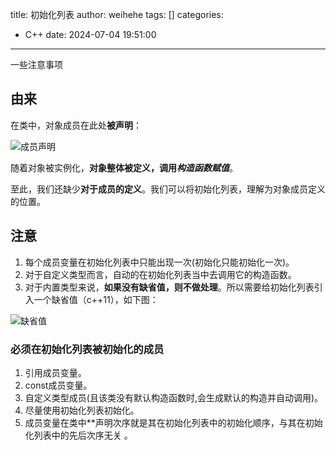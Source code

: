 title: 初始化列表
author: weihehe
tags: []
categories:
  - C++
date: 2024-07-04 19:51:00
---
一些注意事项
<!-- more -->

## 由来

在类中，对象成员在此处**被声明**：

![成员声明](/images/Declaration.png)



随着对象被实例化，**对象整体被定义，调用*构造函数赋值***。

至此，我们还缺少**对于成员的定义**。我们可以将初始化列表，理解为对象成员定义的位置。

## 注意
1. 每个成员变量在初始化列表中只能出现一次(初始化只能初始化一次)。
2. 对于自定义类型而言，自动的在初始化列表当中去调用它的构造函数。
3. 对于内置类型来说，**如果没有缺省值，则不做处理**。所以需要给初始化列表引入一个缺省值（c++11），如下图：

![缺省值](/images/初始化_Default_value.png)

### 必须在初始化列表被初始化的成员


1. 引用成员变量。
2. const成员变量。
3. 自定义类型成员(且该类没有默认构造函数时,会生成默认的构造并自动调用)。
4. 尽量使用初始化列表初始化。
5. 成员变量在类中**声明次序就是其在初始化列表中的初始化顺序，与其在初始化列表中的先后次序无关
。